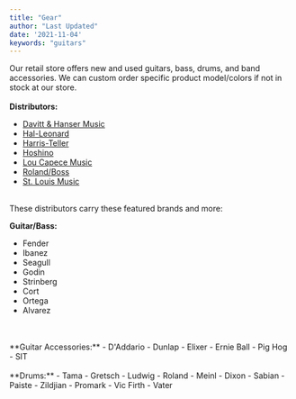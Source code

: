 ```yaml
---
title: "Gear"
author: "Last Updated"
date: '2021-11-04'
keywords: "guitars"
---
```


Our retail store offers new and used guitars, bass, drums, and band accessories.  We can custom order specific product model/colors if not in stock at our store. <br>
<br>
**Distributors:**
  - [Davitt & Hanser Music](https://davitthanseronline.com/)
  - [Hal-Leonard](https://www.halleonard.com/68/distributed-instrumentsgeargifts) 
  - [Harris-Teller](https://www.shopharristeller.com/21-22-Catalog/index.html)
  - [Hoshino](http://hoshinousa.com/)
  - [Lou Capece Music](https://www.loucapecemusic.com/aboutus.asp)
  - [Roland/Boss](https://www.roland.com/us/)
  - [St. Louis Music](https://www.stlouismusic.com/brands/)
  
<br>
These distributors carry these featured brands and more: <br>

**Guitar/Bass:**
- Fender 
- Ibanez 
- Seagull
- Godin 
- Strinberg
- Cort
- Ortega
- Alvarez 
<br>
<br>
**Guitar Accessories:**
- D'Addario
- Dunlap
- Elixer
- Ernie Ball
- Pig Hog
- SIT
<br>
<br>
**Drums:**
- Tama
- Gretsch
- Ludwig
- Roland
- Meinl
- Dixon 
- Sabian
- Paiste
- Zildjian
- Promark
- Vic Firth
- Vater
  
  

